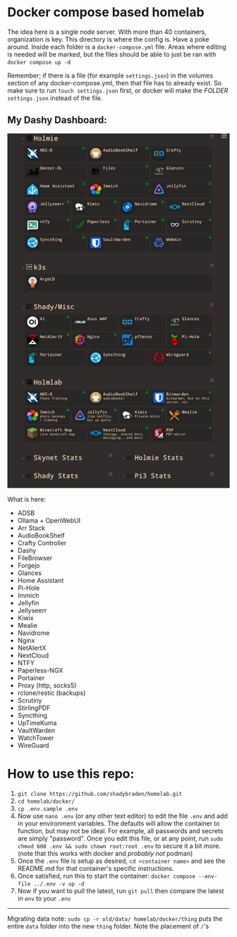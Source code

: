 # Docker compose based homelab

The idea here is a single node server. With more than 40 containers, organization is key. This directory is where the config is. Have a poke around. Inside each folder is a `docker-compose.yml` file. Areas where editing is needed will be marked, but the files should be able to just be ran with `docker compose up -d`

Remember; if there is a file (for example `settings.json`) in the volumes section of any docker-compose.yml, then that file has to already exist.
So make sure to run `touch settings.json` first, or docker will make the *FOLDER* `settings.json` instead of the file.

## My Dashy Dashboard:

![dashy](dashy/dashy.png "dashy")

What is here:

- ADSB
- Ollama + OpenWebUI
- Arr Stack
- AudioBookShelf
- Crafty Controller
- Dashy
- FileBrowser
- Forgejo
- Glances
- Home Assistant
- Pi-Hole
- Immich
- Jellyfin
- Jellyseerr
- Kiwix
- Mealie
- Navidrome
- Nginx
- NetAlertX
- NextCloud
- NTFY
- Paperless-NGX
- Portainer
- Proxy (http, socks5)
- rclone/restic (backups)
- Scrutiny
- StirlingPDF
- Syncthing
- UpTimeKuma
- VaultWarden
- WatchTower
- WireGuard


# How to use this repo:

1. `git clone https://github.com/shadybraden/homelab.git` 
2. `cd homelab/docker/` 
3. `cp .env.sample .env` 
4. Now use `nano .env` (or any other text editor) to edit the file `.env` and add in your environment variables. The defaults will allow the container to function, but may not be ideal. For example, all passwords and secrets are simply "password". Once you edit this file, or at any point, run `sudo chmod 600 .env && sudo chown root:root .env` to secure it a bit more. (note that this works with docker and *probably not* podman)
5. Once the `.env` file is setup as desired, `cd <container name>` and see the README.md for that container's specific instructions.
6. Once satisfied, run this to start the container: `docker compose --env-file ../.env -v up -d` 
7. Now if you want to pull the latest, run `git pull` then compare the latest in `env` to your `.env` 

---

Migrating data note: `sudo cp -r old/data/ homelab/docker/thing` puts the entire `data` folder into the new `thing` folder. Note the placement of `/`'s
